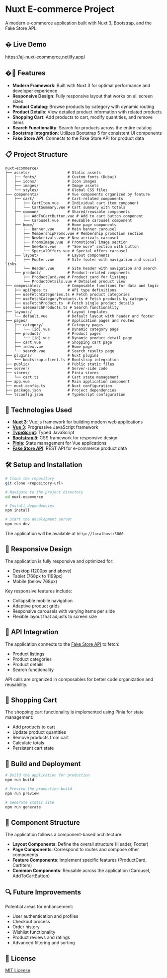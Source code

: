 # Nuxt E-commerce Project

A modern e-commerce application built with Nuxt 3, Bootstrap, and the Fake Store API.

## � Live Demo

https://aj-nuxt-ecommerce.netlify.app/

## �🚀 Features

- **Modern Framework**: Built with Nuxt 3 for optimal performance and developer experience
- **Responsive Design**: Fully responsive layout that works on all screen sizes
- **Product Catalog**: Browse products by category with dynamic routing
- **Product Details**: View detailed product information with related products
- **Shopping Cart**: Add products to cart, modify quantities, and remove items
- **Search Functionality**: Search for products across the entire catalog
- **Bootstrap Integration**: Utilizes Bootstrap 5 for consistent UI components
- **Fake Store API**: Connects to the Fake Store API for product data

## 📋 Project Structure

```
nuxt-ecommerce/
├── assets/                 # Static assets
│   ├── fonts/              # Custom fonts (Dubai)
│   ├── icons/              # Icon images
│   ├── images/             # Image assets
│   └── styles/             # Global CSS files
├── components/             # Vue components organized by feature
│   ├── cart/               # Cart-related components
│   │   ├── CartItem.vue    # Individual cart item component
│   │   └── CartSummary.vue # Cart summary with totals
│   ├── common/             # Shared/reusable components
│   │   ├── AddToCartButton.vue # Add to cart button component
│   │   └── Carousel.vue    # Reusable carousel component
│   ├── home/               # Home page components
│   │   ├── Banner.vue      # Main banner carousel
│   │   ├── MembershipPromo.vue # Membership promotion section
│   │   ├── NewArrivals.vue # New arrivals carousel
│   │   ├── PromoImage.vue  # Promotional image section
│   │   ├── SeeMore.vue     # "See more" section with button
│   │   └── SpecialOffers.vue # Special offers carousel
│   ├── layout/             # Layout components
│   │   ├── Footer.vue      # Site footer with navigation and social links
│   │   └── Header.vue      # Site header with navigation and search
│   └── product/            # Product-related components
│       ├── ProductCard.vue # Product card for listings
│       └── ProductDetails.vue # Detailed product view
├── composables/            # Composable functions for data and logic
│   ├── apiTypes.ts         # API type definitions
│   ├── useFetchCategories.ts # Fetch product categories
│   ├── useFetchCategoryProducts.ts # Fetch products by category
│   ├── useFetchProduct.ts  # Fetch single product details
│   └── useSearchProducts.ts # Search functionality
├── layouts/                # Layout templates
│   └── default.vue         # Default layout with header and footer
├── pages/                  # Application pages and routes
│   ├── category/           # Category pages
│   │   └── [id].vue        # Dynamic category page
│   ├── product/            # Product pages
│   │   └── [id].vue        # Dynamic product detail page
│   ├── cart.vue            # Shopping cart page
│   ├── index.vue           # Home page
│   └── search.vue          # Search results page
├── plugins/                # Nuxt plugins
│   └── bootstrap.client.ts # Bootstrap integration
├── public/                 # Public static files
├── server/                 # Server-side code
├── stores/                 # Pinia stores
│   └── cart.ts             # Cart state management
├── app.vue                 # Main application component
├── nuxt.config.ts          # Nuxt configuration
├── package.json            # Project dependencies
└── tsconfig.json           # TypeScript configuration
```

## 🔧 Technologies Used

- **[Nuxt 3](https://nuxt.com/)**: Vue.js framework for building modern web applications
- **[Vue 3](https://vuejs.org/)**: Progressive JavaScript framework
- **[TypeScript](https://www.typescriptlang.org/)**: Typed JavaScript
- **[Bootstrap 5](https://getbootstrap.com/)**: CSS framework for responsive design
- **[Pinia](https://pinia.vuejs.org/)**: State management for Vue applications
- **[Fake Store API](https://fakestoreapi.com/)**: REST API for e-commerce product data

## 🛠️ Setup and Installation

```bash
# Clone the repository
git clone <repository-url>

# Navigate to the project directory
cd nuxt-ecommerce

# Install dependencies
npm install

# Start the development server
npm run dev
```

The application will be available at `http://localhost:3000`.

## 📱 Responsive Design

The application is fully responsive and optimized for:

- Desktop (1200px and above)
- Tablet (768px to 1199px)
- Mobile (below 768px)

Key responsive features include:

- Collapsible mobile navigation
- Adaptive product grids
- Responsive carousels with varying items per slide
- Flexible layout that adjusts to screen size

## 🔄 API Integration

The application connects to the [Fake Store API](https://fakestoreapi.com/) to fetch:

- Product listings
- Product categories
- Product details
- Search functionality

API calls are organized in composables for better code organization and reusability.

## 🛒 Shopping Cart

The shopping cart functionality is implemented using Pinia for state management:

- Add products to cart
- Update product quantities
- Remove products from cart
- Calculate totals
- Persistent cart state

## 🚀 Build and Deployment

```bash
# Build the application for production
npm run build

# Preview the production build
npm run preview

# Generate static site
npm run generate
```

## 🧩 Component Structure

The application follows a component-based architecture:

- **Layout Components**: Define the overall structure (Header, Footer)
- **Page Components**: Correspond to routes and compose other components
- **Feature Components**: Implement specific features (ProductCard, CartItem)
- **Common Components**: Reusable across the application (Carousel, AddToCartButton)

## 🔍 Future Improvements

Potential areas for enhancement:

- User authentication and profiles
- Checkout process
- Order history
- Wishlist functionality
- Product reviews and ratings
- Advanced filtering and sorting

## 📄 License

[MIT License](LICENSE)
